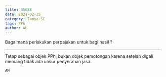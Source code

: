 ```yaml
---
title: 45688
date: 2021-02-25
category: Tanya-SC
tags: PPh
author: AH
---
```


Bagaimana perlakukan perpajakan untuk bagi hasil ?

---

Tetap sebagai objek PPh, bukan objek pemotongan karena setelah digali memang tidak ada unsur penyerahan jasa.

`AH`
